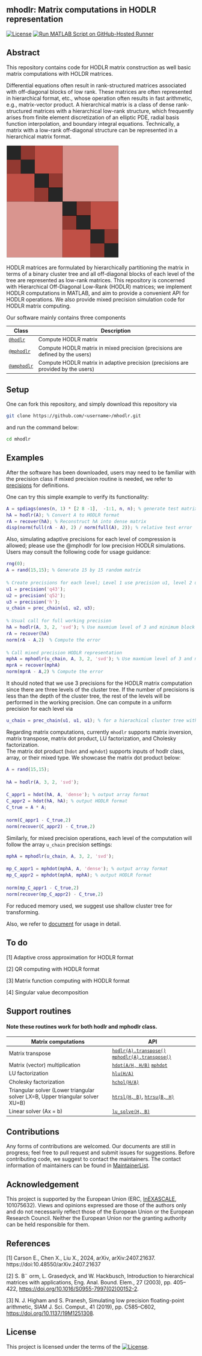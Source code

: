 ##   mhodlr: Matrix computations in HODLR representation

[![License](https://img.shields.io/badge/License-BSD_3--Clause-lightblue.svg)](https://opensource.org/licenses/BSD-3-Clause)
[![Run MATLAB Script on GitHub-Hosted Runner](https://github.com/chenxinye/mhodlr/actions/workflows/myscript.yml/badge.svg)](https://github.com/chenxinye/mhodlr/actions/workflows/myscript.yml)

## Abstract

This repository contains code for HODLR matrix construction as well basic matrix computations with HOLDR matrices. 

Differential equations often result in rank-structured matrices associated with off-diagonal blocks of low rank. These matrices are often represented in hierarchical format, etc., whose operation often results in fast arithmetic, e.g., matrix-vector product.  A hierarchical matrix is a class of dense rank-structured matrices with a hierarchical low-rank structure, which frequently arises from finite element discretization of an elliptic PDE, radial basis function interpolation, and boundary integral equations. Technically, a matrix with a low-rank off-diagonal structure can be represented in a hierarchical matrix format.


<img src=docs/demo.png width=300 />

HODLR matrices are formulated by hierarchically partitioning the matrix in terms of a binary cluster tree and all off-diagonal blocks of each level of the tree are represented as low-rank matrices. This repository is concerned with Hierarchical Off-Diagonal Low-Rank (HODLR) matrices; we implement HODLR computations in MATLAB, and aim to provide a convenient API for HODLR operations. We also provide mixed precision simulation code for HODLR matrix computing.   

Our software mainly contains three components


|  Class | Description|
|  ----  | ----  |
|  [``@hodlr``](https://github.com/chenxinye/mhodlr/blob/main/%40hodlr/hodlr.m) | Compute HODLR matrix|
|  [``@mphodlr``](https://github.com/chenxinye/mhodlr/blob/main/%40mphodlr/mphodlr.m) | Compute HODLR matrix in mixed precision (precisions are defined by the users) |
|  [``@amphodlr``](https://github.com/chenxinye/mhodlr/blob/main/%40amphodlr/amphodlr.m) | Compute HODLR matrix in adaptive precision (precisions are provided by the users) |



Setup
-------

One can fork this repository, and simply download this repository via
```bash
git clone https://github.com/<username>/mhodlr.git
```
and run the command below:
```bash
cd mhodlr
```

Examples
-----------

After the software has been downloaded, users may need to be familiar with the precision class if mixed precision routine is needed, we refer to [precisions](https://github.com/chenxinye/mhodlr/blob/main/docs/source/precision.rst) for definitions. 

One can try this simple example to verify its functionality:
```matlab
A = spdiags(ones(n, 1) * [2 8 -1],  -1:1, n, n); % generate test matrix
hA = hodlr(A); % Convert A to HODLR format
rA = recover(hA); % Reconstruct hA into dense matrix
disp(norm(full(rA - A), 2) / norm(full(A), 2)); % relative test error
```

Also, simulating adaptive precisions for each level of compression is allowed; please use the @mphodlr for low precision HODLR simulations. Users may consult the following code for usage guidance:
```matlab
rng(0);
A = rand(15,15); % Generate 15 by 15 random matrix

% Create precisions for each level; Level 1 use precision u1, level 2 use precision u2, ...
u1 = precision('q43');
u2 = precision('q52');
u3 = precision('h');
u_chain = prec_chain(u1, u2, u3);

% Usual call for full working precision 
hA = hodlr(A, 3, 2, 'svd'); % Use maxmium level of 3 and minimum block size of 2, and perform SVD (default) low rank approximation.
rA = recover(hA)
norm(rA - A,2)  % Compute the error

% Call mixed precision HODLR representation
mphA = mphodlr(u_chain, A, 3, 2, 'svd'); % Use maxmium level of 3 and minimum block size of 2, and perform SVD (default) low rank approximation.
mprA = recover(mphA)
norm(mprA - A,2) % Compute the error

```
It should noted that we use 3 precisions for the HODLR matrix computation since there are three levels of the cluster tree. If the number of precisions is less than the depth of the cluster tree, the rest of the levels will be performed in the working precision. One can compute in a uniform precision for each level via 

```matlab
u_chain = prec_chain(u1, u1, u1); % for a hierachical cluster tree with depth of 3
``` 

Regarding matrix computations, currently ``mhodlr`` supports matrix inversion, matrix transpose, matrix dot product, LU factorization, and Cholesky factorization.  
The matrix dot product (``hdot`` and ``mphdot``) supports inputs of hodlr class, array, or their mixed type. We showcase the matrix dot product below:

```matlab
A = rand(15,15);

hA = hodlr(A, 3, 2, 'svd'); 

C_appr1 = hdot(hA, A, 'dense'); % output array format
C_appr2 = hdot(hA, hA); % output HODLR format
C_true = A * A;

norm(C_appr1 - C_true,2)
norm(recover(C_appr2) - C_true,2)
```

Similarly, for mixed precision operations, each level of the computation will follow the array ``u_chain`` precision settings:

```matlab
mphA = mphodlr(u_chain, A, 3, 2, 'svd');

mp_C_appr1 = mphdot(mphA, A, 'dense'); % output array format
mp_C_appr2 = mphdot(mphA, mphA); % output HODLR format

norm(mp_C_appr1 - C_true,2)
norm(recover(mp_C_appr2) - C_true,2) 
```

For reduced memory used, we suggest use shallow cluster tree for transforming.


Also, we refer to [document](https://github.com/chenxinye/mhodlr/blob/main/docs/source/start.rst) for usage in detail.


To do
---------------
[1] Adaptive cross approximation for HODLR format

[2] QR computing with HODLR format

[3] Matrix function computing with HODLR format

[4] Singular value decomposition

Support routines
---------------

#### Note these routines work for both hodlr and mphodlr class.

|  Matrix computations | API|
|  ----  | ----  |
| Matrix transpose   | [``hodlr(A).transpose()``](https://github.com/chenxinye/mhodlr/blob/main/%40hodlr/hodlr.m) [``mphodlr(A).transpose()``](https://github.com/chenxinye/mhodlr/blob/main/%40mphodlr/mphodlr.m)|
| Matrix (vector) multiplication | [``hdot(A/H, H/B)``](https://github.com/chenxinye/mhodlr/blob/main/%40hodlr/hdot.m) [``mphdot``](https://github.com/chenxinye/mhodlr/blob/main/%40mphodlr/mphdot.m) |
| LU factorization   | [``hlu(H/A)``](https://github.com/chenxinye/mhodlr/blob/main/%40hodlr/hlu.m)|
| Cholesky factorization  | [``hchol(H/A)``](https://github.com/chenxinye/mhodlr/blob/main/%40hodlr/hchol.m)|
| Triangular solver (Lower triangular solver LX=B, Upper triangular solver XU=B) |[``htrsl(H, B)``](https://github.com/chenxinye/mhodlr/blob/main/%40hodlr/htrsl.m), [``htrsu(B, H)``](https://github.com/chenxinye/mhodlr/blob/main/%40hodlr/htrsu.m)|
| Linear solver (Ax = b) |[``lu_solve(H, B)``](https://github.com/chenxinye/mhodlr/blob/main/%40hodlr/lu_solve.m)|

Contributions
---------------
Any forms of contributions are welcomed. Our documents are still in progress; feel free to pull request and submit issues for suggestions. Before contributing code, we suggest to contact the maintainers. The contact information of maintainers can be found in  [MaintainerList](https://github.com/chenxinye/mhodlr/blob/main/maintainerList).


Acknowledgement
---------------
This project is supported by the European Union (ERC, [InEXASCALE](https://www.karlin.mff.cuni.cz/~carson/inexascale), 101075632). Views and opinions
 expressed are those of the authors only and do not necessarily reflect those of the European
 Union or the European Research Council. Neither the European Union nor the granting
 authority can be held responsible for them.




References
---------------
[1] Carson E., Chen X., Liu X., 2024, arXiv, arXiv:2407.21637. https://doi:10.48550/arXiv.2407.21637

[2] S. B¨ orm, L. Grasedyck, and W. Hackbusch, Introduction to hierarchical matrices with
 applications, Eng. Anal. Bound. Elem., 27 (2003), pp. 405–422, https://doi.org/10.1016/S0955-7997(02)00152-2.

[3] N. J. Higham and S. Pranesh, Simulating low precision floating-point arithmetic, SIAM J.
 Sci. Comput., 41 (2019), pp. C585–C602, https://doi.org/10.1137/19M1251308.


License
----------------

This project is licensed under the terms of the [![License](https://img.shields.io/badge/License-BSD%203--Clause-blue.svg)](https://opensource.org/licenses/BSD-3-Clause).
